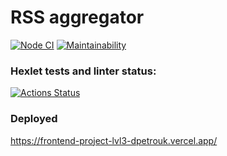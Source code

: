 # RSS aggregator

[![Node CI](https://github.com/dpetrouk/frontend-project-lvl3/workflows/Node.js%20CI/badge.svg)](https://github.com/dpetrouk/frontend-project-lvl3/actions)
[![Maintainability](https://api.codeclimate.com/v1/badges/4716ddee06866de750bc/maintainability)](https://codeclimate.com/github/dpetrouk/frontend-project-lvl3/maintainability)

### Hexlet tests and linter status:
[![Actions Status](https://github.com/dpetrouk/frontend-project-lvl3/workflows/hexlet-check/badge.svg)](https://github.com/dpetrouk/frontend-project-lvl3/actions)

### Deployed
https://frontend-project-lvl3-dpetrouk.vercel.app/